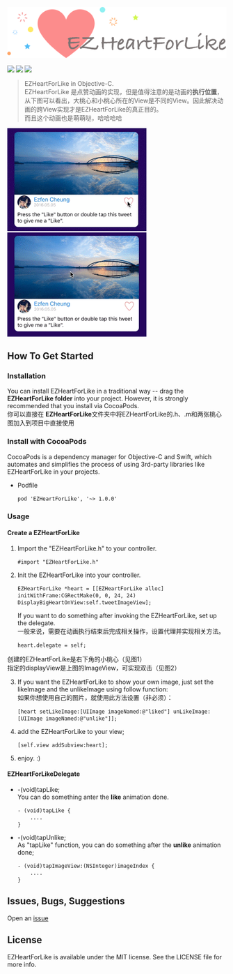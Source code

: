 ![](logo.png)
    
    
![](https://img.shields.io/badge/license-MIT-blue.svg?style=flat)
![](https://img.shields.io/badge/CocoaPods-v0.0.1-green.svg?style=flat)
![](https://img.shields.io/badge/platform-iOS-red.svg?style=flat)
> EZHeartForLike in Objective-C.    
> EZHeartForLike 是点赞动画的实现，但是值得注意的是动画的**执行位置**，从下图可以看出，大桃心和小桃心所在的View是不同的View。因此解决动画的跨View实现才是EZHeartForLike的真正目的。    
> 而且这个动画也是萌萌哒，哈哈哈哈

![](single.gif)
![](double.gif)


## How To Get Started

### Installation

You can install EZHeartForLike in a traditional way -- drag the **EZHeartForLike folder** into your project. However, it is strongly recommended that you install via CocoaPods.    
你可以直接在 **EZHeartForLike**文件夹中将EZHeartForLike的.h、.m和两张桃心图加入到项目中直接使用

### Install with CocoaPods

CocoaPods is a dependency manager for Objective-C and Swift, which automates and simplifies the process of using 3rd-party libraries like EZHeartForLike in your projects.

* Podfile

	```           
	pod 'EZHeartForLike', '~> 1.0.0'
	```
	

### Usage

#### Create a EZHeartForLike

1. Import the "EZHeartForLike.h" to your controller.
    
    ``` 
    #import "EZHeartForLike.h"
    ```
    
2. Init the EZHeartForLike into your controller.

    ```
    EZHeartForLike *heart = [[EZHeartForLike alloc] initWithFrame:CGRectMake(0, 0, 24, 24) DisplayBigHeartOnView:self.tweetImageView];    
    ```
   If you want to do something after invoking the EZHeartForLike, set up the delegate.    
   一般来说，需要在动画执行结束后完成相关操作，设置代理并实现相关方法。
    
    ```
    heart.delegate = self;
    ```
创建的EZHeartForLike是右下角的小桃心（见图1）    
指定的displayView是上图的ImageView，可实现双击（见图2）

3. If you want the EZHeartForLike to show your own image, just set the likeImage and the unlikeImage using follow function:     
如果你想使用自己的图片，就使用此方法设置（非必须）：   
 
    ```
    [heart setLikeImage:[UIImage imageNamed:@"liked"] unLikeImage:[UIImage imageNamed:@"unlike"]];
    ```    


4. add the EZHeartForLike to your view;

    ```
    [self.view addSubview:heart];
    ```
    
5. enjoy.  :)

#### EZHeartForLikeDelegate

* -(void)tapLike;    
    You can do something anter the **like** animation done.    
    
    ```
    - (void)tapLike {    
        ....
    }
    ```

* -(void)tapUnlike;    
	As "tapLike" function, you can do something after the **unlike** animation done;
    
    ```
    - (void)tapImageView:(NSInteger)imageIndex {    
        ....
    }
    ```

## Issues, Bugs, Suggestions

Open an [issue](https://github.com/Ezfen/EZHeartForLike/issues)

## License

EZHeartForLike is available under the MIT license. See the LICENSE file for more info.